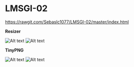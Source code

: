 # LMSGI-02
https://rawgit.com/Sebaslc1077/LMSGI-02/master/index.html

**Resizer**

![Alt text](https://gyazo.com/a6dbf61b6ed0fad9eb3b8e90fd691b50.png "Resizer1")
![Alt text](https://gyazo.com/1f6589c70fe85698b008247cfd34029e.png "Resizer1")

**TinyPNG**

![Alt text](https://i.gyazo.com/f8686b06a5315d5c9d0c54e5b7548560.png "Tinypng")
![Alt text](LMSGI-02/img/bulldog1.jpg?raw=true "Title")
